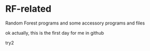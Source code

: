 # RF-related
Random Forest programs and some accessory programs and files

ok
actually, this is the first day for me in github

try2
